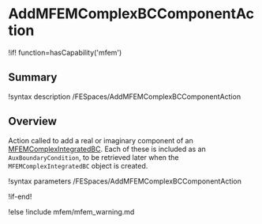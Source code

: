 # AddMFEMComplexBCComponentAction

!if! function=hasCapability('mfem')

## Summary

!syntax description /FESpaces/AddMFEMComplexBCComponentAction

## Overview

Action called to add a real or imaginary component of an [MFEMComplexIntegratedBC](source/mfem/bcs/MFEMComplexIntegratedBC.md).
Each of these is included as an `AuxBoundaryCondition`, to be retrieved later when the `MFEMComplexIntegratedBC` object is created.

!syntax parameters /FESpaces/AddMFEMComplexBCComponentAction

!if-end!

!else
!include mfem/mfem_warning.md
